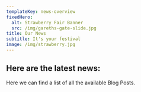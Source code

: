 ```yaml
---
templateKey: news-overview
fixedHero:
  alt: Strawberry Fair Banner
  src: /img/gareths-gate-slide.jpg
title: Our News
subtitle: It's your festival
image: /img/strawberry.jpg
---
```

## Here are the latest news:

Here we can find a list of all the available Blog Posts.
